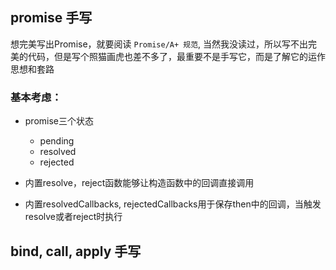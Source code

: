 ## promise 手写
想完美写出Promise，就要阅读 `Promise/A+ 规范`, 当然我没读过，所以写不出完美的代码，但是写个照猫画虎也差不多了，最重要不是手写它，而是了解它的运作思想和套路

### 基本考虑：

- promise三个状态
    - pending
    - resolved
    - rejected

- 内置resolve，reject函数能够让构造函数中的回调直接调用

- 内置resolvedCallbacks, rejectedCallbacks用于保存then中的回调，当触发resolve或者reject时执行





## bind, call, apply 手写

